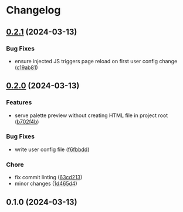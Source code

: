 # Changelog

## [0.2.1](https://github.com/v1ggs/palette-lab/compare/0.2.0...0.2.1) (2024-03-13)


### Bug Fixes

* ensure injected JS triggers page reload on first user config change ([c19ab81](https://github.com/v1ggs/palette-lab/commit/c19ab811a1b24e7934709347970bd0cd3ac43027))

## [0.2.0](https://github.com/v1ggs/palette-lab/compare/0.1.0...0.2.0) (2024-03-13)


### Features

* serve palette preview without creating HTML file in project root ([b702f4b](https://github.com/v1ggs/palette-lab/commit/b702f4b0f40f1b9dcc0fab50860ec96a14ceb2fc))


### Bug Fixes

* write user config file ([f6fbbdd](https://github.com/v1ggs/palette-lab/commit/f6fbbdd6fa905f571b83b85e59c7fc1eaf5b3c8a))


### Chore

* fix commit linting ([63cd213](https://github.com/v1ggs/palette-lab/commit/63cd213845d7bf2cf1bfbe79dff739a004b76e11))
* minor changes ([1d465d4](https://github.com/v1ggs/palette-lab/commit/1d465d43d50157a6112dbd3ba2b565a1188943cd))

## 0.1.0 (2024-03-13)
